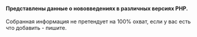 #### Представлены данные о нововведениях в различных версиях PHP.

Собранная информация не претендует на 100% охват, если у вас есть что добавить - пишите.